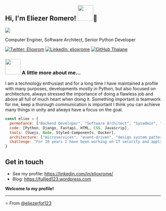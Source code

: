 <h2> Hi, I'm Eliezer Romero! <img src="https://media.giphy.com/media/mGcNjsfWAjY5AEZNw6/giphy.gif" width="50">👋</h2>

![](https://media.licdn.com/dms/image/D4E16AQGqYupP3anmJg/profile-displaybackgroundimage-shrink_350_1400/0/1696545512564?e=1701907200&v=beta&t=lhL5IJu3cmaZVpKBDGnnaRoMiAgIZSCd15IvTzkJQxQ)

<p>Computer Enginer, Software Architect, Senior Python Developer</p>

[![Twitter: Elioxrom](https://img.shields.io/twitter/follow/elioxrom?style=social)](https://twitter.com/elioxrom)
[![Linkedin: elioxrome](https://img.shields.io/badge/-elioxrome-blue?style=flat-square&logo=Linkedin&logoColor=white&link=https://www.linkedin.com/in/elioxrome/)](https://www.linkedin.com/in/elioxrome/)
[![GitHub Thaiane](https://img.shields.io/github/followers/eliezerfot123?label=follow&style=social)](https://github.com/eliezerfot123)


### <img src="https://media.giphy.com/media/VgCDAzcKvsR6OM0uWg/giphy.gif" width="50"> A little more about me... 

I am a technology enthusiast and for a long time I have maintained a profile with many purposes, developments mostly in Python, but also focused on architecture, always stressed the importance of doing a flawless job and above all full of much heart when doing it. Something important is teamwork for me, keep a thorough communication is important I think you can achieve many things in unity and always have a focus on the goal.



```javascript
const eliox = {
  permofance: ["Backend Developer", "Software Architect", "Sysadmin", "DBA"],
  code: [Python, Django, Fastapi, HTML, CSS, Javascrip],
  tools: [Vuejs, Node, Styled-Components, Docker],
  architecture: ["microservices", "event-driven", "design system pattern", "Sysadmin", "Linux", "K8s", "AWS"],
  challenge: "For 10 years I have been working on IT security and applying it to development and architecture."
}
```

## Get in touch

- See my profile: https://linkedin.com/in/elioxrome/
- Blog: https://fulljed123.wordpress.com

  
<b>Welcome to my profile!</b>

---

⭐️ From [@eliezerfot123](https://github.com/eliezerfot123)

<!--
**eliezerfot123/eliezerfot123** is a ✨ _special_ ✨ repository because its `README.md` (this file) appears on your GitHub profile.

Here are some ideas to get you started:

- 🔭 I’m currently working on ...
- 🌱 I’m currently learning ...
- 👯 I’m looking to collaborate on ...
- 🤔 I’m looking for help with ...
- 💬 Ask me about ...
- 📫 How to reach me: ...
- 😄 Pronouns: ...
- ⚡ Fun fact: ...
-->
